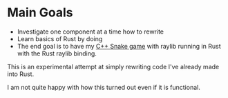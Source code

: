 # Main Goals 

- Investigate one component at a time how to rewrite
- Learn basics of Rust by doing
- The end goal is to have my [C++ Snake game](https://github.com/Reiventsu/Cpp_Projects_Experiments/tree/master/Projects/Games/SnakeGame) with raylib running in Rust with the Rust raylib binding.

This is an experimental attempt at simply rewriting code I've already made
into Rust.

I am not quite happy with how this turned out even if it is functional.